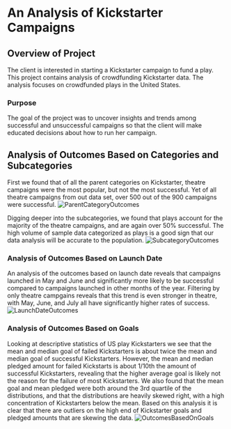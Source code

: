 # An Analysis of Kickstarter Campaigns

## Overview of Project
The client is interested in starting a Kickstarter campaign to fund a play. This project contains analysis of crowdfunding Kickstarter data. The analysis focuses on crowdfunded plays in the United States.

### Purpose
The goal of the project was to uncover insights and trends among successful and unsuccessful campaigns so that the client will make educated decisions about how to run her campaign.

## Analysis of Outcomes Based on Categories and Subcategories
First we found that of all the parent categories on Kickstarter, theatre campaigns were the most popular, but not the most successful. Yet of all theatre campaigns from out data set, over 500 out of the 900 campaigns were successful.
![ParentCategoryOutcomes](https://user-images.githubusercontent.com/102445183/162046499-90ffab47-d9d5-468f-9694-371fe588d1b5.png)

Digging deeper into the subcategories, we found that plays account for the majority of the theatre campaigns, and are again over 50% successful. The high volume of sample data categorized as plays is a good sign that our data analysis will be accurate to the population.
![SubcategoryOutcomes](https://user-images.githubusercontent.com/102445183/162046915-8a9991d8-f72d-4cd6-9836-e3f272c2e5d8.png)

### Analysis of Outcomes Based on Launch Date
An analysis of the outcomes based on launch date reveals that campaigns launched in May and June and significantly more likely to be successful compared to campaigns launched in other months of the year. Filtering by only theatre campgains reveals that this trend is even stronger in theatre, with May, June, and July all have significantly higher rates of success.
![LaunchDateOutcomes](https://user-images.githubusercontent.com/102445183/162047631-fe0e60a1-c689-4e32-9a4a-2a1734089b6d.png)

### Analysis of Outcomes Based on Goals
Looking at descriptive statistics of US play Kickstarters we see that the mean and median goal of failed Kickstarters is about twice the mean and median goal of successful Kickstarters. However, the mean and median pledged amount for failed Kickstarts is about 1/10th the amount of successful Kickstarters, revealing that the higher average goal is likely not the reason for the failure of most Kickstarters. We also found that the mean goal and mean pledged were both around the 3rd quartile of the distributions, and that the distributions are heavily skewed right, with a high concentration of Kickstarters below the mean. Based on this analysis it is clear that there are outliers on the high end of Kickstarter goals and pledged amounts that are skewing the data.
![OutcomesBasedOnGoals](https://user-images.githubusercontent.com/102445183/162052962-d0ee06c5-d5cf-4859-a24d-99cd625e1a06.png)
